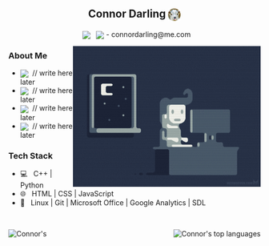 <h2 align="center"> Connor Darling <img align="center" src="./resources/goat.png" width="25"></h2>

<p align="center">
&nbsp; <a href="https://www.linkedin.com/in/connordarling/" target="_blank" rel="noopener noreferrer"><img align="center" src="./resources/LinkedIn-logo.png" width="20" /></a>
&nbsp; <img align="center" src="./resources/gmail.png" width="15" /> - connordarling@me.com
</p>

<img align="right" alt="GIF" src="./resources/yup.gif" width="375"/>

<h3>About Me </h3>

- <img align="center" src="./resources/ethika-logo.png" width="14">&nbsp; // write here later
- <img align="center" src="./resources/frontend.png" width="14">&nbsp; // write here later
- <img align="center" src="./resources/onepiece.png" width="14">&nbsp; // write here later
- <img align="center" src="./resources/soccer.png" width="14">&nbsp; // write here later

<h3>Tech Stack</h3>

- 💻 &nbsp; C++ | Python 
- 🌐 &nbsp; HTML | CSS | JavaScript
- 🔧 &nbsp; Linux | Git | Microsoft Office | Google Analytics | SDL

<br>
<p float="left">
<img align="left" src="https://github-readme-stats.vercel.app/api?username=connor-darling&include_all_commits=true&count_private=true&show_icons=true&line_height=22.5&hide_rank=true&title_color=9DB8C8&icon_color=2B6CBA&text_color=D3D3D3&bg_color=0,000000,2F6586" alt=Connor's Github Stats"/>

<img align="right" src="https://github-readme-stats.vercel.app/api/top-langs/?username=connor-darling&layout=compact&title_color=9DB8C8&text_color=D3D3D3&bg_color=0,000000,2F6586" alt="Connor's top languages"/>
</p>
